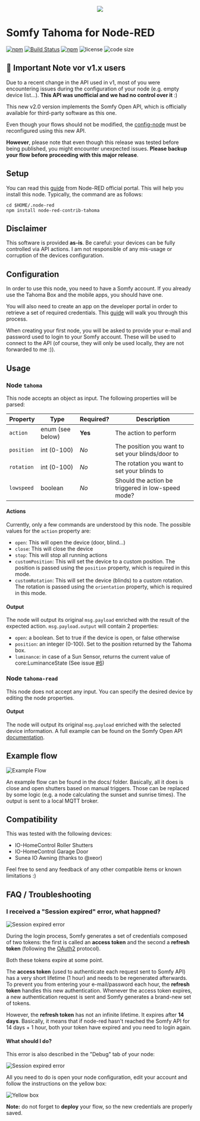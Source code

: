 <p align="center">
	<img src="docs/images/somfy-logo.png">
</p>

# Somfy Tahoma for Node-RED


[![npm](https://img.shields.io/npm/v/node-red-contrib-tahoma.svg)](https://www.npmjs.com/package/node-red-contrib-tahoma)
[![Build Status](https://travis-ci.org/nikkow/node-red-contrib-tahoma.svg?branch=develop-v2)](https://travis-ci.org/nikkow/node-red-contrib-tahoma)
[![npm](https://img.shields.io/npm/dt/node-red-contrib-tahoma.svg)](https://www.npmjs.com/package/node-red-contrib-tahoma)
![license](https://img.shields.io/github/license/nikkow/node-red-contrib-tahoma.svg)
![code size](https://img.shields.io/github/languages/code-size/nikkow/node-red-contrib-tahoma)

## 🚨 Important Note vor v1.x users

Due to a recent change in the API used in v1, most of you were encountering issues during the configuration of your node (e.g. empty device list...). **This API was unofficial and we had no control over it** :) 

This new v2.0 version implements the Somfy Open API, which is officially available for third-party software as this one.

Even though your flows should not be modified, the [config-node](https://nodered.org/docs/user-guide/editor/workspace/nodes#configuration-nodes) must be reconfigured using this new API.

**However**, please note that even though this release was tested before being published, you might encounter unexpected issues. **Please backup your flow before proceeding with this major release**.

## Setup

You can read this [guide](https://nodered.org/docs/getting-started/adding-nodes) from Node-RED official portal. This will help you install this node. Typically, the command are as follows:

	cd $HOME/.node-red
	npm install node-red-contrib-tahoma 

## Disclaimer
This software is provided **as-is**. Be careful: your devices can be fully controlled via API actions. I am not responsible of any mis-usage or corruption of the devices configuration.

## Configuration

In order to use this node, you need to have a Somfy account. If you already use the Tahoma Box and the mobile apps, you should have one.

You will also need to create an app on the developer portal in order to retrieve a set of required credentials. This [guide](https://github.com/nikkow/node-red-contrib-tahoma/wiki/How-to-create-an-Somfy-Open-API-app%3F) will walk you through this process.

When creating your first node, you will be asked to provide your e-mail and password used to login to your Somfy account. These will be used to connect to the API (of course, they will only be used locally, they are not forwarded to me :)).

## Usage

### Node `tahoma`

This node accepts an object as input. The following properties will be parsed:

| Property | Type | Required? | Description |
| -------- | ---- | --------- | ----------- |
| `action` | enum (see below) | **Yes** | The action to perform |
| `position` | int (0-100) | *No* | The position you want to set your blinds/door to |
| `rotation` | int (0-100) | *No* | The rotation you want to set your blinds to |
| `lowspeed` | boolean | *No* | Should the action be triggered in low-speed mode? |

#### Actions

Currently, only a few commands are understood by this node. The possible values for the `action` property are:

* `open`: This will open the device (door, blind...)
* `close`: This will close the device
* `stop`: This will stop all running actions
* `customPosition`: This will set the device to a custom position. The position is passed using the `position` property, which is required in this mode.
* `customRotation`: This will set the device (blinds) to a custom rotation. The rotation is passed using the `orientation` property, which is required in this mode.

#### Output

The node will output its original `msg.payload` enriched with the result of the expected action. `msg.payload.output` will contain 2 properties:

* `open`: a boolean. Set to true if the device is open, or false otherwise
* `position`: an integer (0-100). Set to the position returned by the Tahoma box.
* `luminance`: in case of a Sun Sensor, returns the current value of core:LuminanceState (See issue [#6](https://github.com/nikkow/node-red-contrib-tahoma/issues/6))

### Node `tahoma-read`

This node does not accept any input. You can specify the desired device by editing the node properties.

#### Output

The node will output its original `msg.payload` enriched with the selected device information. A full example can be found on the Somfy Open API [documentation](https://developer.somfy.com/somfy-open-api/apis/get/site/%7BsiteId%7D/device).

## Example flow

![Example Flow](docs/images/example-flow.png)

An example flow can be found in the docs/ folder. Basically, all it does is close and open shutters based on manual triggers. Those can be replaced by some logic (e.g. a node calculating the sunset and sunrise times). The output is sent to a local MQTT broker. 

## Compatibility

This was tested with the following devices:

* IO-HomeControl Roller Shutters
* IO-HomeControl Garage Door
* Sunea IO Awning (thanks to @xeor)

Feel free to send any feedback of any other compatible items or known limitations :)

## FAQ / Troubleshooting

### I received a "Session expired" error, what happned?

![Session expired error](docs/images/ts-session-expired-node.png) 

During the login process, Somfy generates a set of credentials composed of two tokens: the first is called an **access token** and the second a **refresh token** (following the [OAuth2](https://oauth.net/2/) protocol). 

Both these tokens expire at some point. 

The **access token** (used to authenticate each request sent to Somfy API) has a very short lifetime (1 hour) and needs to be regenerated afterwards. To prevent you from entering your e-mail/password each hour, the **refresh token** handles this new authentication. Whenever the access token expires, a new authentication request is sent and Somfy generates a brand-new set of tokens.

However, the **refresh token** has not an infinite lifetime. It expires after **14 days**. Basically, it means that if node-red hasn't reached the Somfy API for 14 days + 1 hour, both your token have expired and you need to login again. 

#### What should I do?

This error is also described in the "Debug" tab of your node:

![Session expired error](docs/images/ts-session-expired-log.png) 

All you need to do is open your node configuration, edit your account and follow the instructions on the yellow box:

![Yellow box](docs/images/ts-session-expires-tip.png)

**Note:** do not forget to **deploy** your flow, so the new credentials are properly saved. 
